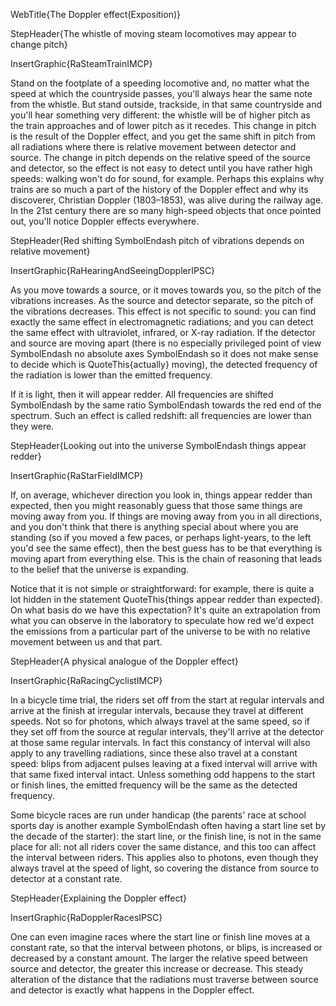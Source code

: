 WebTitle{The Doppler effect(Exposition)}

StepHeader{The whistle of moving steam locomotives may appear to change pitch}

InsertGraphic{RaSteamTrainIMCP}

Stand on the footplate of a speeding locomotive and, no matter what the speed at which the countryside passes, you'll always hear the same note from the whistle. But stand outside, trackside, in that same countryside and you'll hear something very different: the whistle will be of higher pitch as the train approaches and of lower pitch as it recedes. This change in pitch is the result of the Doppler effect, and you get the same shift in pitch from all radiations where there is relative movement between detector and source. The change in pitch depends on the relative speed of the source and detector, so the effect is not easy to detect until you have rather high speeds: walking won't do for sound, for example. Perhaps this explains why trains are so much a part of the history of the Doppler effect and why its discoverer, Christian Doppler (1803&ndash;1853), was alive during the railway age. In the 21st century there are so many high-speed objects that once pointed out, you'll notice Doppler effects everywhere.

StepHeader{Red shifting SymbolEndash pitch of vibrations depends on relative movement}

InsertGraphic{RaHearingAndSeeingDopplerIPSC}

As you move towards a source, or it moves towards you, so the pitch of the vibrations increases. As the source and detector separate, so the pitch of the vibrations decreases. This effect is not specific to sound: you can find exactly the same effect in electromagnetic radiations; and you can detect the same effect with ultraviolet, infrared, or X-ray radiation. If the detector and source are moving apart (there is no especially privileged point of view SymbolEndash no absolute axes SymbolEndash so it does not make sense to decide which is QuoteThis{actually} moving), the detected frequency of the radiation is lower than the emitted frequency.

If it is light, then it will appear redder. All frequencies are shifted SymbolEndash by the same ratio SymbolEndash towards the red end of the spectrum. Such an effect is called redshift: all frequencies are lower than they were.

StepHeader{Looking out into the universe SymbolEndash things appear redder}

InsertGraphic{RaStarFieldIMCP}

If, on average, whichever direction you look in, things appear redder than expected, then you might reasonably guess that those same things are moving away from you. If things are moving away from you in all directions, and you don't think that there is anything special about where you are standing (so if you moved a few paces, or perhaps light-years, to the left you'd see the same effect), then the best guess has to be that everything is moving apart from everything else. This is the chain of reasoning that leads to the belief that the universe is expanding.

Notice that it is not simple or straightforward: for example, there is quite a lot hidden in the statement QuoteThis{things appear redder than expected}. On what basis do we have this expectation? It's quite an extrapolation from what you can observe in the laboratory to speculate how red we'd expect the emissions from a particular part of the universe to be with no relative movement between us and that part.

StepHeader{A physical analogue of the Doppler effect}

InsertGraphic{RaRacingCyclistIMCP}

In a bicycle time trial, the riders set off from the start at regular intervals and arrive at the finish at irregular intervals, because they travel at different speeds. Not so for photons, which always travel at the same speed, so if they set off from the source at regular intervals, they'll arrive at the detector at those same regular intervals. In fact this constancy of interval will also apply to any travelling radiations, since these also travel at a constant speed: blips from adjacent pulses leaving at a fixed interval will arrive with that same fixed interval intact. Unless something odd happens to the start or finish lines, the emitted frequency will be the same as the detected frequency.

Some bicycle races are run under handicap (the parents' race at school sports day is another example SymbolEndash often having a start line set by the decade of the starter): the start line, or the finish line, is not in the same place for all: not all riders cover the same distance, and this too can affect the interval between riders. This applies also to photons, even though they always travel at the speed of light, so covering the distance from source to detector at a constant rate.

StepHeader{Explaining the Doppler effect}

InsertGraphic{RaDopplerRacesIPSC}

One can even imagine races where the start line or finish line moves at a constant rate, so that the interval between photons, or blips, is increased or decreased by a constant amount. The larger the relative speed between source and detector, the greater this increase or decrease. This steady alteration of the distance that the radiations must traverse between source and detector is exactly what happens in the Doppler effect.

